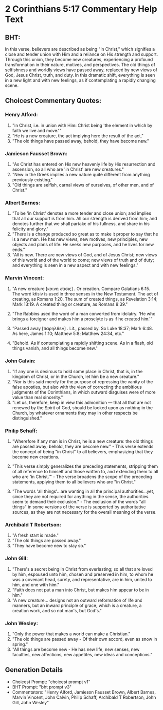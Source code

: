 # 2 Corinthians 5:17 Commentary Help Text

## BHT:
In this verse, believers are described as being "in Christ," which signifies a close and tender union with Him and a reliance on His strength and support. Through this union, they become new creatures, experiencing a profound transformation in their nature, motives, and perspectives. The old things of selfishness and worldly views have passed away, replaced by new views of God, Jesus Christ, truth, and duty. In this dramatic shift, everything is seen in a new light and with new feelings, as if contemplating a rapidly changing scene.

## Choicest Commentary Quotes:
### Henry Alford:
1. "In Christ, i.e. in union with Him: Christ being 'the element in which by faith we live and move.'" 
2. "He is a new creature, the act implying here the result of the act." 
3. "The old things have passed away, behold, they have become new."

### Jamieson Fausset Brown:
1. "As Christ has entered on His new heavenly life by His resurrection and ascension, so all who are 'in Christ' are new creatures."
2. "New in the Greek implies a new nature quite different from anything previously existing."
3. "Old things are selfish, carnal views of ourselves, of other men, and of Christ."

### Albert Barnes:
1. "To be 'in Christ' denotes a more tender and close union; and implies that all our support is from him. All our strength is derived from him; and denotes further that we shall partake of his fullness, and share in his felicity and glory."
2. "There is a change produced so great as to make it proper to say that he is a new man. He has new views, new motives, new principles, new objects and plans of life. He seeks new purposes, and he lives for new ends."
3. "All is new. There are new views of God, and of Jesus Christ; new views of this world and of the world to come; new views of truth and of duty; and everything is seen in a new aspect and with new feelings."

### Marvin Vincent:
1. "A new creature [καινη κτισις] . Or creation. Compare Galatians 6:15. The word ktisiv is used in three senses in the New Testament. The act of creating, as Romans 1:20. The sum of created things, as Revelation 3:14; Mark 13:19. A created thing or creature, as Romans 8:39."

2. "The Rabbins used the word of a man converted from idolatry. 'He who brings a foreigner and makes him a proselyte is as if he created him.'"

3. "Passed away [παρηλθεν] . Lit., passed by. So Luke 18:37; Mark 6:48. As here, James 1:10; Matthew 5:8; Matthew 24:34, etc."

4. "Behold. As if contemplating a rapidly shifting scene. As in a flash, old things vanish, and all things become new."

### John Calvin:
1. "If any one is desirous to hold some place in Christ, that is, in the kingdom of Christ, or in the Church, let him be a new creature."
2. "Nor is this said merely for the purpose of repressing the vanity of the false apostles, but also with the view of correcting the ambitious judgments of the Corinthians, in which outward disguises were of more value than real sincerity."
3. "Let us, therefore, keep in view this admonition — that all that are not renewed by the Spirit of God, should be looked upon as nothing in the Church, by whatever ornaments they may in other respects be distinguished."

### Philip Schaff:
1. "Wherefore if any man is in Christ, he is a new creature: the old things are passed away; behold, they are become new." - This verse extends the concept of being "in Christ" to all believers, emphasizing that they become new creations. 

2. "This verse simply generalizes the preceding statements, stripping them of all reference to himself and those written to, and extending them to all who are 'in Christ.'" - The verse broadens the scope of the preceding statements, applying them to all believers who are "in Christ."

3. "The words 'all things'...are wanting in all the principal authorities...yet, since they are not required for anything in the sense, the authorities seem to demand their exclusion." - The exclusion of the words "all things" in some versions of the verse is supported by authoritative sources, as they are not necessary for the overall meaning of the verse.

### Archibald T Robertson:
1. "A fresh start is made."
2. "The old things are passed away."
3. "They have become new to stay so."

### John Gill:
1. "There's a secret being in Christ from everlasting; so all that are loved by him, espoused unto him, chosen and preserved in him, to whom he was a covenant head, surety, and representative, are in him, united to him, and one with him."
2. "Faith does not put a man into Christ, but makes him appear to be in him."
3. "A new creature... designs not an outward reformation of life and manners, but an inward principle of grace, which is a creature, a creation work, and so not man's, but God's."

### John Wesley:
1. "Only the power that makes a world can make a Christian."
2. "The old things are passed away - Of their own accord, even as snow in spring."
3. "All things are become new - He has new life, new senses, new faculties, new affections, new appetites, new ideas and conceptions."


## Generation Details
- Choicest Prompt: "choicest prompt v1"
- BHT Prompt: "bht prompt v3"
- Commentators: "Henry Alford, Jamieson Fausset Brown, Albert Barnes, Marvin Vincent, John Calvin, Philip Schaff, Archibald T Robertson, John Gill, John Wesley"
